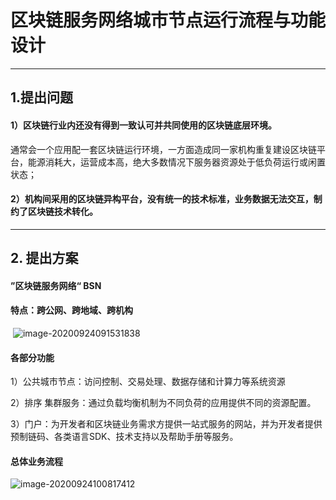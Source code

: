 # 区块链服务网络城市节点运行流程与功能设计

------



## 1.提出问题

#### 1）区块链行业内还没有得到一致认可并共同使用的区块链底层环境。

​	通常会一个应用配一套区块链运行环境，一方面造成同一家机构重复建设区块链平台，能源消耗大，运营成本高，绝大多数情况下服务器资源处于低负荷运行或闲置状态；

#### 2）机构间采用的区块链异构平台，没有统一的技术标准，业务数据无法交互，制约了区块链技术转化。

------



## 2. 提出方案

#### ”区块链服务网络“  BSN

#### 特点：跨公网、跨地域、跨机构

​	![image-20200924091531838](C:\Users\mgr\AppData\Roaming\Typora\typora-user-images\image-20200924091531838.png)

#### 	各部分功能

1）公共城市节点：访问控制、交易处理、数据存储和计算力等系统资源

2）排序 集群服务：通过负载均衡机制为不同负荷的应用提供不同的资源配置。

3）门户：为开发者和区块链业务需求方提供一站式服务的网站，并为开发者提供预制链码、各类语言SDK、技术支持以及帮助手册等服务。

#### 总体业务流程

![image-20200924100817412](C:\Users\mgr\AppData\Roaming\Typora\typora-user-images\image-20200924100817412.png)

